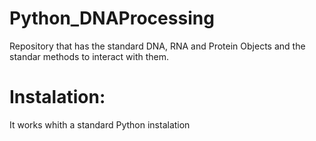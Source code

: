 # Python_DNAProcessing

Repository that has the standard DNA, RNA and Protein Objects and the standar methods to interact with them.

# Instalation: 

It works whith a standard Python instalation
